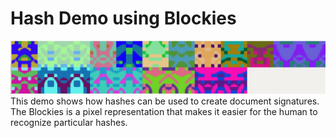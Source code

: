 # Hash Demo using Blockies
<img src='./hash.jpg'>
This demo shows how hashes can be used to create document signatures. The Blockies is a pixel representation that makes it easier for the human to recognize particular hashes.
